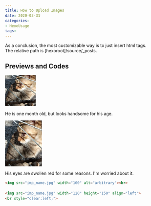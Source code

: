```yaml
---
title: How to Upload Images
date: 2020-03-31
categories:
- HexoUsage
tags:
---
```


As a conclusion, the most customizable way is to just insert html tags.  
The relative path is [hexoroot]/source/_posts.

## Previews and Codes

<img src="useimage/chained_cat.jpg" width="100" alt="Chained Cat"><br>

He is one month old, but looks handsome for his age.

<img src="useimage/chained_cat.jpg" width="120" height="150" align="left">
<br style="clear:left;">

His eyes are swollen red for some reasons. I'm worried about it.

```html
<img src="imp_name.jpg" width="100" alt="arbitrary"><br>

<img src="imp_name.jpg" width="120" height="150" align="left">
<br style="clear:left;">
```